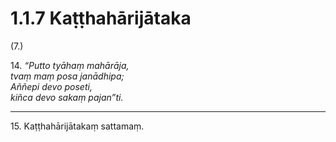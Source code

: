 

# 1.1.7 Kaṭṭhahārijātaka




(7.)

14\. _“Putto tyāhaṃ mahārāja,_  
_tvaṃ maṃ posa janādhipa;_  
_Aññepi devo poseti,_  
_kiñca devo sakaṃ pajan”ti._  


---

15\. Kaṭṭhahārijātakaṃ sattamaṃ.





